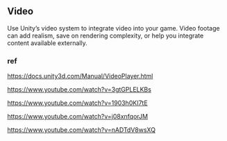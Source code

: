 ## Video
Use Unity’s video system to integrate video into your game. 
Video footage can add realism, save on rendering complexity, or help you integrate content available externally.



### ref
https://docs.unity3d.com/Manual/VideoPlayer.html

https://www.youtube.com/watch?v=3gtGPLELKBs

https://www.youtube.com/watch?v=1903h0KI7tE

https://www.youtube.com/watch?v=j08xnfqorJM

https://www.youtube.com/watch?v=nADTdV8wsXQ

